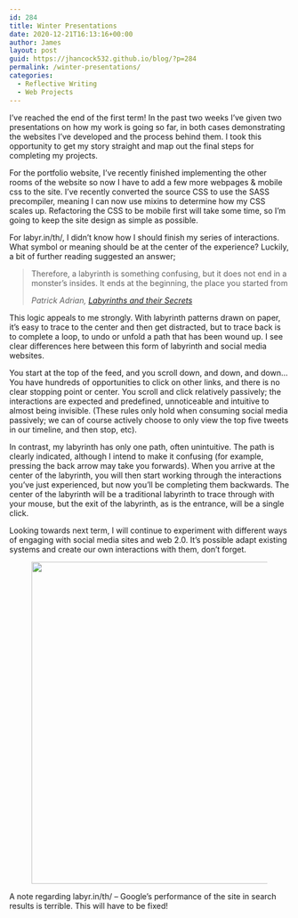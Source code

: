 ```yaml
---
id: 284
title: Winter Presentations
date: 2020-12-21T16:13:16+00:00
author: James
layout: post
guid: https://jhancock532.github.io/blog/?p=284
permalink: /winter-presentations/
categories:
  - Reflective Writing
  - Web Projects
---
```

I&#8217;ve reached the end of the first term! In the past two weeks I&#8217;ve given two presentations on how my work is going so far, in both cases demonstrating the websites I&#8217;ve developed and the process behind them. I took this opportunity to get my story straight and map out the final steps for completing my projects.

<!--more-->

For the portfolio website, I&#8217;ve recently finished implementing the other rooms of the website so now I have to add a few more webpages & mobile css to the site. I&#8217;ve recently converted the source CSS to use the SASS precompiler, meaning I can now use mixins to determine how my CSS scales up. Refactoring the CSS to be mobile first will take some time, so I&#8217;m going to keep the site design as simple as possible.

For labyr.in/th/, I didn&#8217;t know how I should finish my series of interactions. What symbol or meaning should be at the center of the experience? Luckily, a bit of further reading suggested an answer;

<blockquote class="wp-block-quote">
  <p>
    Therefore, a labyrinth is something confusing, but it does not end in a monster’s insides. It ends at the beginning, the place you started from
  </p>
  
  <cite>Patrick Adrian, <a href="http://www.dagroup.org/pabooks/Labyrinths_and_their_secrets.pdf">Labyrinths and their Secrets</a></cite>
</blockquote>

This logic appeals to me strongly. With labyrinth patterns drawn on paper, it&#8217;s easy to trace to the center and then get distracted, but to trace back is to complete a loop, to undo or unfold a path that has been wound up. I see clear differences here between this form of labyrinth and social media websites. 

You start at the top of the feed, and you scroll down, and down, and down&#8230; You have hundreds of opportunities to click on other links, and there is no clear stopping point or center. You scroll and click relatively passively; the interactions are expected and predefined, unnoticeable and intuitive to almost being invisible. (These rules only hold when consuming social media passively; we can of course actively choose to only view the top five tweets in our timeline, and then stop, etc).

In contrast, my labyrinth has only one path, often unintuitive. The path is clearly indicated, although I intend to make it confusing (for example, pressing the back arrow may take you forwards). When you arrive at the center of the labyrinth, you will then start working through the interactions you&#8217;ve just experienced, but now you&#8217;ll be completing them backwards. The center of the labyrinth will be a traditional labyrinth to trace through with your mouse, but the exit of the labyrinth, as is the entrance, will be a single click.

Looking towards next term, I will continue to experiment with different ways of engaging with social media sites and web 2.0. It&#8217;s possible adapt existing systems and create our own interactions with them, don&#8217;t forget.<figure class="wp-block-image size-large">

<img loading="lazy" width="1024" height="578" src="https://jhancock532.github.io/blog/wp-content/uploads/2020/12/google-performance-of-labyrinth-1-1024x578.jpg" alt="" class="wp-image-288" srcset="https://jhancock532.github.io/blog/wp-content/uploads/2020/12/google-performance-of-labyrinth-1-1024x578.jpg 1024w, https://jhancock532.github.io/blog/wp-content/uploads/2020/12/google-performance-of-labyrinth-1-300x169.jpg 300w, https://jhancock532.github.io/blog/wp-content/uploads/2020/12/google-performance-of-labyrinth-1-768x434.jpg 768w, https://jhancock532.github.io/blog/wp-content/uploads/2020/12/google-performance-of-labyrinth-1-1536x868.jpg 1536w, https://jhancock532.github.io/blog/wp-content/uploads/2020/12/google-performance-of-labyrinth-1.jpg 1912w" sizes="(max-width: 767px) 89vw, (max-width: 1000px) 54vw, (max-width: 1071px) 543px, 580px" /> </figure> 

A note regarding labyr.in/th/ &#8211; Google&#8217;s performance of the site in search results is terrible. This will have to be fixed!